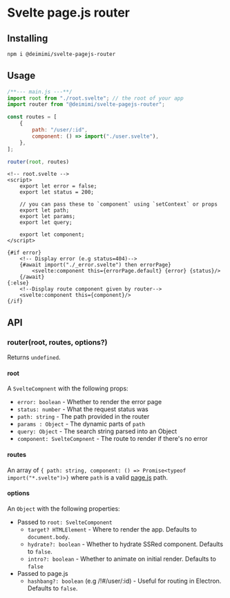 # Svelte page.js router
## Installing

```bash
npm i @deimimi/svelte-pagejs-router
```

## Usage
```javascript
/**--- main.js ---**/
import root from "./root.svelte"; // the root of your app
import router from "@deimimi/svelte-pagejs-router";

const routes = [
    {
        path: "/user/:id",
        component: () => import("./user.svelte"),
    },
];

router(root, routes)
```

```svelte
<!-- root.svelte -->
<script>
    export let error = false;
    export let status = 200;

    // you can pass these to `component` using `setContext` or props
    export let path;
    export let params;
    export let query;

    export let component;
</script>

{#if error}
    <!-- Display error (e.g status=404)-->
    {#await import("./_error.svelte") then errorPage}
        <svelte:component this={errorPage.default} {error} {status}/>
    {/await}
{:else}
    <!--Display route component given by router-->
    <svelte:component this={component}/>
{/if}
```

## API

### router(root, routes, options?)
Returns `undefined`.

#### root
A `SvelteCompnent` with the following props: 
- `error: boolean` - Whether to render the error page
- `status: number` - What the request status was
- `path: string` - The path provided in the router
- `params : Object` - The dynamic parts of `path`
- `query: Object` - The search string parsed into an Object
- `component: SvelteCompnent` - The route to render if there's no error

#### routes
An array of `{ path: string, component: () => Promise<typeof import("*.svelte")>}` where `path` is a valid [page.js](https://github.com/visionmedia/page.js) path.

#### options
An `Object` with the following properties: 
- Passed to `root: SvelteComponent`
    - `target? HTMLElement` - Where to render the app. Defaults to `document.body`.
    - `hydrate?: boolean` - Whether to hydrate SSRed component. Defaults to `false`.
    - `intro?: boolean` - Whether to animate on initial render. Defaults to `false`
- Passed to page.js
    - `hashbang?: boolean`  (e.g /!#/user/:id) - Useful for routing in Electron. Defaults to `false`.


